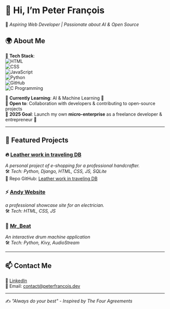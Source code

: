 # 👋 Hi, I’m **Peter François**  
🚀 *Aspiring Web Developer | Passionate about AI & Open Source*  

## 🌍 About Me  
🔹 **Tech Stack**:  
![HTML](https://img.shields.io/badge/-HTML5-E34F26?style=flat&logo=html5&logoColor=white)  
![CSS](https://img.shields.io/badge/-CSS3-1572B6?style=flat&logo=css3)  
![JavaScript](https://img.shields.io/badge/-JavaScript-F7DF1E?style=flat&logo=javascript&logoColor=black)  
![Python](https://img.shields.io/badge/-Python-3776AB?style=flat&logo=python&logoColor=white)  
![GitHub](https://img.shields.io/badge/-GitHub-181717?style=flat&logo=github&logoColor=white)  
![C Programming](https://img.shields.io/badge/-C_Programming-A8B9CC?style=flat&logo=c&logoColor=white)  

🔹 **Currently Learning**: AI & Machine Learning 🤖  
🔹 **Open to**: Collaboration with developers & contributing to open-source projects  
🔹 **2025 Goal**: Launch my own **micro-enterprise** as a freelance developer & entrepreneur 🚀  

---

## 📌 Featured Projects  
### 🔥 [Leather work in traveling DB](https://www.leatherworkintravelingdb.com/)  
*A personal project of e-shopping for a professional handcrafter.*  
🛠️ *Tech: Python, Django, HTML, CSS, JS, SQLite*  
🔗 Repo GitHub: [Leather work in traveling DB](https://github.com/Peter-Francois/Leather-work-in-traveling-DB)

### ⚡ [Andy Website](https://github.com/Peter-Francois/Andy_website)  
*a professional showcase site for an electrician.*  
🛠️ *Tech: HTML, CSS, JS*  

### 🎵 [Mr_Beat](https://github.com/Peter-Francois/Mr_Beat)  
*An interactive drum machine application*  
🛠️ *Tech: Python, Kivy, AudioStream*  

---

## 📫 Contact Me  
💼 [LinkedIn](www.linkedin.com/in/peter-francois51/)  
📧 Email: contact@peterfrancois.dev

---

✍️ *"Always do your best" - Inspired by The Four Agreements*  
